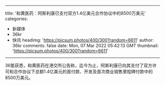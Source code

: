 
---
title: '和黄医药：阿斯利康已支付双方1.4亿美元合作协议中的8500万美元'
categories: 
 - 新媒体
 - 36kr
 - 快讯
headimg: 'https://picsum.photos/400/300?random=6611'
author: 36kr
comments: false
date: Mon, 07 Mar 2022 05:42:13 GMT
thumbnail: 'https://picsum.photos/400/300?random=6611'
---

<div>   
36氪获悉，和黄医药在港交所公告称，迄今为止，阿斯利康已向其支付了双方许可和合作协议下总额1.4亿美元的首付款、开发及首次商业销售里程碑付款中的8500万美元。  
</div>
            